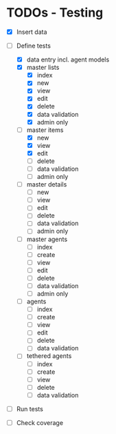 # TODOs - Testing

- [x] Insert data
- [ ] Define tests
    - [x] data entry incl. agent models
    - [x] master lists
        - [x] index
        - [x] new
        - [x] view
        - [x] edit
        - [x] delete
        - [x] data validation
        - [x] admin only
    - [ ] master items 
        - [x] new
        - [x] view
        - [x] edit
        - [ ] delete
        - [ ] data validation
        - [ ] admin only
    - [ ] master details
        - [ ] new
        - [ ] view
        - [ ] edit
        - [ ] delete
        - [ ] data validation
        - [ ] admin only
    - [ ] master agents
        - [ ] index
        - [ ] create
        - [ ] view
        - [ ] edit
        - [ ] delete
        - [ ] data validation
        - [ ] admin only
    - [ ] agents
        - [ ] index
        - [ ] create
        - [ ] view
        - [ ] edit
        - [ ] delete
        - [ ] data validation
    - [ ] tethered agents
        - [ ] index
        - [ ] create
        - [ ] view
        - [ ] delete
        - [ ] data validation
- [ ] Run tests
- [ ] Check coverage


